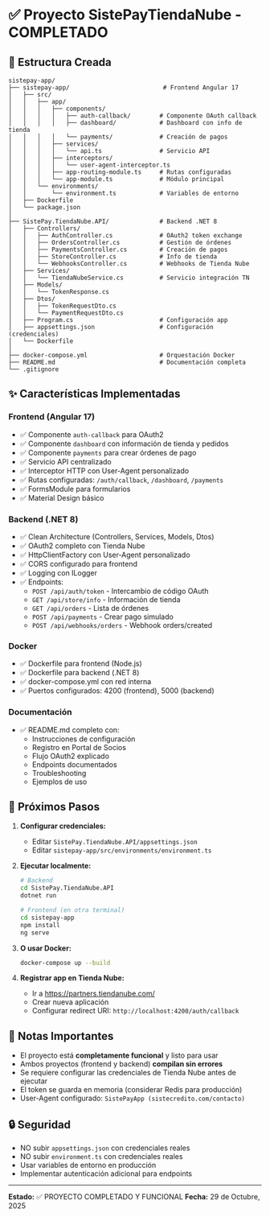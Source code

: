 # ✅ Proyecto SistePayTiendaNube - COMPLETADO

## 📁 Estructura Creada

```
sistepay-app/
├── sistepay-app/                          # Frontend Angular 17
│   ├── src/
│   │   ├── app/
│   │   │   ├── components/
│   │   │   │   ├── auth-callback/        # Componente OAuth callback
│   │   │   │   ├── dashboard/            # Dashboard con info de tienda
│   │   │   │   └── payments/             # Creación de pagos
│   │   │   ├── services/
│   │   │   │   └── api.ts                # Servicio API
│   │   │   ├── interceptors/
│   │   │   │   └── user-agent-interceptor.ts
│   │   │   ├── app-routing-module.ts     # Rutas configuradas
│   │   │   └── app-module.ts             # Módulo principal
│   │   └── environments/
│   │       └── environment.ts            # Variables de entorno
│   ├── Dockerfile
│   └── package.json
│
├── SistePay.TiendaNube.API/              # Backend .NET 8
│   ├── Controllers/
│   │   ├── AuthController.cs             # OAuth2 token exchange
│   │   ├── OrdersController.cs           # Gestión de órdenes
│   │   ├── PaymentsController.cs         # Creación de pagos
│   │   ├── StoreController.cs            # Info de tienda
│   │   └── WebhooksController.cs         # Webhooks de Tienda Nube
│   ├── Services/
│   │   └── TiendaNubeService.cs          # Servicio integración TN
│   ├── Models/
│   │   └── TokenResponse.cs
│   ├── Dtos/
│   │   ├── TokenRequestDto.cs
│   │   └── PaymentRequestDto.cs
│   ├── Program.cs                        # Configuración app
│   ├── appsettings.json                  # Configuración (credenciales)
│   └── Dockerfile
│
├── docker-compose.yml                    # Orquestación Docker
├── README.md                             # Documentación completa
└── .gitignore

```

## ✨ Características Implementadas

### Frontend (Angular 17)
- ✅ Componente `auth-callback` para OAuth2
- ✅ Componente `dashboard` con información de tienda y pedidos
- ✅ Componente `payments` para crear órdenes de pago
- ✅ Servicio API centralizado
- ✅ Interceptor HTTP con User-Agent personalizado
- ✅ Rutas configuradas: `/auth/callback`, `/dashboard`, `/payments`
- ✅ FormsModule para formularios
- ✅ Material Design básico

### Backend (.NET 8)
- ✅ Clean Architecture (Controllers, Services, Models, Dtos)
- ✅ OAuth2 completo con Tienda Nube
- ✅ HttpClientFactory con User-Agent personalizado
- ✅ CORS configurado para frontend
- ✅ Logging con ILogger
- ✅ Endpoints:
  - `POST /api/auth/token` - Intercambio de código OAuth
  - `GET /api/store/info` - Información de tienda
  - `GET /api/orders` - Lista de órdenes
  - `POST /api/payments` - Crear pago simulado
  - `POST /api/webhooks/orders` - Webhook orders/created

### Docker
- ✅ Dockerfile para frontend (Node.js)
- ✅ Dockerfile para backend (.NET 8)
- ✅ docker-compose.yml con red interna
- ✅ Puertos configurados: 4200 (frontend), 5000 (backend)

### Documentación
- ✅ README.md completo con:
  - Instrucciones de configuración
  - Registro en Portal de Socios
  - Flujo OAuth2 explicado
  - Endpoints documentados
  - Troubleshooting
  - Ejemplos de uso

## 🚀 Próximos Pasos

1. **Configurar credenciales:**
   - Editar `SistePay.TiendaNube.API/appsettings.json`
   - Editar `sistepay-app/src/environments/environment.ts`

2. **Ejecutar localmente:**
   ```bash
   # Backend
   cd SistePay.TiendaNube.API
   dotnet run

   # Frontend (en otra terminal)
   cd sistepay-app
   npm install
   ng serve
   ```

3. **O usar Docker:**
   ```bash
   docker-compose up --build
   ```

4. **Registrar app en Tienda Nube:**
   - Ir a https://partners.tiendanube.com/
   - Crear nueva aplicación
   - Configurar redirect URI: `http://localhost:4200/auth/callback`

## 📝 Notas Importantes

- El proyecto está **completamente funcional** y listo para usar
- Ambos proyectos (frontend y backend) **compilan sin errores**
- Se requiere configurar las credenciales de Tienda Nube antes de ejecutar
- El token se guarda en memoria (considerar Redis para producción)
- User-Agent configurado: `SistePayApp (sistecredito.com/contacto)`

## 🔒 Seguridad

- NO subir `appsettings.json` con credenciales reales
- NO subir `environment.ts` con credenciales reales
- Usar variables de entorno en producción
- Implementar autenticación adicional para endpoints

---

**Estado:** ✅ PROYECTO COMPLETADO Y FUNCIONAL
**Fecha:** 29 de Octubre, 2025
